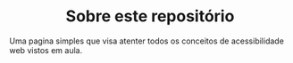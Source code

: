 <h1 align="center">Sobre este repositório</h1>
Uma pagina simples que  visa atenter todos os conceitos de acessibilidade web vistos em aula.
